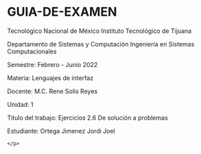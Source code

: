 # GUIA-DE-EXAMEN

<p align=center>

Tecnológico Nacional de México
Instituto Tecnológico de Tijuana

Departamento de Sistemas y Computación
Ingeniería en Sistemas Computacionales

Semestre:
Febrero - Junio 2022

Materia:
Lenguajes de interfaz

Docente:
M.C. Rene Solis Reyes 

Unidad:
1

Título del trabajo:
Ejercicios 2.6  De solución a problemas

Estudiante:
Ortega Jimenez Jordi Joel

	</p>

</pre>

<pre>

